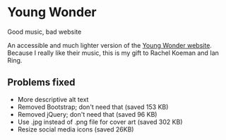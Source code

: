 # Young Wonder
Good music, bad website

An accessible and much lighter version of the [Young Wonder website](http://youngwonder.me).
Because I really like their music, this is my gift to Rachel Koeman and Ian Ring.

## Problems fixed
* More descriptive alt text
* Removed Bootstrap; don't need that (saved 153 KB)
* Removed jQuery; don't need that (saved 96 KB)
* Use .jpg instead of .png file for cover art (saved 302 KB)
* Resize social media icons (saved 26KB)
